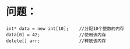 # 问题：

```
int* data = new int[10];	//分配10个整数的内存
data[0] = 42;				//使用该内存
delete[] arr;				//释放该内存
```

